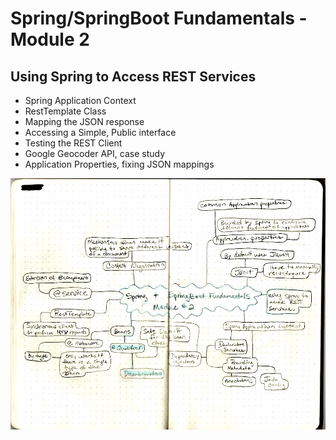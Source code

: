 # Spring/SpringBoot Fundamentals - Module 2

## Using Spring to Access REST Services

* Spring Application Context
* RestTemplate Class
* Mapping the JSON response
* Accessing a Simple, Public interface
* Testing the REST Client
* Google Geocoder API, case study
* Application Properties, fixing JSON mappings

![Notes](./Notes.jpg)
